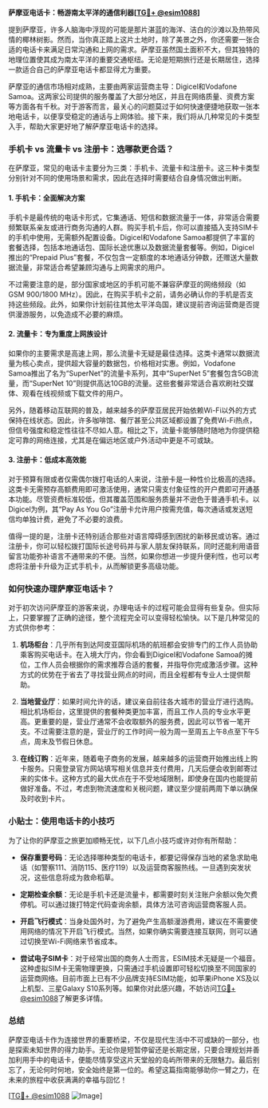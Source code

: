 **萨摩亚电话卡：畅游南太平洋的通信利器[[TG💪+ @esim1088](https://t.me/s/esim1088)]**

提到萨摩亚，许多人脑海中浮现的可能是那片湛蓝的海洋、洁白的沙滩以及热带风情的椰林树影。然而，当你真正踏上这片土地时，除了美景之外，你还需要一张合适的电话卡来满足日常沟通和上网的需求。萨摩亚虽然国土面积不大，但其独特的地理位置使其成为南太平洋的重要交通枢纽。无论是短期旅行还是长期居住，选择一款适合自己的萨摩亚电话卡都显得尤为重要。

萨摩亚的通信市场相对成熟，主要由两家运营商主导：Digicel和Vodafone Samoa。这两家公司提供的服务覆盖了大部分地区，并且在网络质量、资费方案等方面各有千秋。对于游客而言，最关心的问题莫过于如何快速便捷地获取一张本地电话卡，以便享受稳定的通话与上网体验。接下来，我们将从几种常见的卡类型入手，帮助大家更好地了解萨摩亚电话卡的选择。

### 手机卡 vs 流量卡 vs 注册卡：选哪款更合适？

在萨摩亚，常见的电话卡主要分为三类：手机卡、流量卡和注册卡。这三种卡类型分别针对不同的使用场景和需求，因此在选择时需要结合自身情况做出判断。

#### 1. 手机卡：全面解决方案

手机卡是最传统的电话卡形式，它集通话、短信和数据流量于一体，非常适合需要频繁联系亲友或进行商务沟通的人群。购买手机卡后，你可以直接插入支持SIM卡的手机中使用，无需额外配置设备。Digicel和Vodafone Samoa都提供了丰富的套餐选择，包括本地通话包、国际长途优惠以及数据流量套餐等。例如，Digicel推出的“Prepaid Plus”套餐，不仅包含一定额度的本地通话分钟数，还赠送大量数据流量，非常适合希望兼顾沟通与上网需求的用户。

不过需要注意的是，部分国家或地区的手机可能不兼容萨摩亚的网络频段（如GSM 900/1800 MHz）。因此，在购买手机卡之前，请务必确认你的手机是否支持这些频段。此外，如果你计划前往其他太平洋岛国，建议提前咨询运营商是否提供漫游服务，以免造成不必要的麻烦。

#### 2. 流量卡：专为重度上网族设计

如果你的主要需求是高速上网，那么流量卡无疑是最佳选择。这类卡通常以数据流量为核心卖点，提供超大容量的数据包，价格相对实惠。例如，Vodafone Samoa推出了名为“SuperNet”的流量卡系列，其中“SuperNet 5”套餐包含5GB流量，而“SuperNet 10”则提供高达10GB的流量。这些套餐非常适合喜欢刷社交媒体、观看在线视频或下载文件的用户。

另外，随着移动互联网的普及，越来越多的萨摩亚居民开始依赖Wi-Fi以外的方式保持在线状态。因此，许多咖啡馆、餐厅甚至公共区域都设置了免费Wi-Fi热点，但信号强度和稳定性往往不尽如人意。相比之下，流量卡能够随时随地为你提供稳定可靠的网络连接，尤其是在偏远地区或户外活动中更是不可或缺。

#### 3. 注册卡：低成本高效能

对于预算有限或者仅需偶尔拨打电话的人来说，注册卡是一种性价比极高的选择。这类卡无需预存高额费用即可激活使用，通常只需支付象征性的开户费即可开通基本功能。尽管资费标准较低，但其覆盖范围和服务质量并不逊色于普通手机卡。以Digicel为例，其“Pay As You Go”注册卡允许用户按需充值，每次通话或发送短信均单独计费，避免了不必要的浪费。

值得一提的是，注册卡还特别适合那些对语言障碍感到困扰的新移民或访客。通过注册卡，你可以轻松拨打国际长途号码并与家人朋友保持联系，同时还能利用语音留言功能弥补语言不通带来的不便。当然，如果你想进一步提升便利性，也可以考虑将注册卡升级为正式手机卡，从而解锁更多高级功能。

### 如何快速办理萨摩亚电话卡？

对于初次访问萨摩亚的游客来说，办理电话卡的过程可能会显得有些复杂。但实际上，只要掌握了正确的途径，整个流程完全可以变得轻松愉快。以下是几种常见的方式供你参考：

1. **机场柜台**：几乎所有到达阿皮亚国际机场的航班都会安排专门的工作人员协助乘客购买电话卡。在入境大厅内，你会看到Digicel和Vodafone Samoa的摊位，工作人员会根据你的需求推荐合适的套餐，并指导你完成激活步骤。这种方式的优势在于省去了寻找营业网点的时间，而且全程都有专业人士提供帮助。

2. **当地营业厅**：如果时间允许的话，建议亲自前往各大城市的营业厅进行选购。相比机场柜台，这里提供的套餐种类更加丰富，而且工作人员的专业水平更高。更重要的是，营业厅通常不会收取额外的服务费，因此可以节省一笔开支。不过需要注意的是，营业厅的工作时间一般为周一至周五上午8点至下午5点，周末及节假日休息。

3. **在线订购**：近年来，随着电子商务的发展，越来越多的运营商开始推出线上购卡服务。只需登录官方网站填写相关信息并支付费用，几天后便会收到邮寄过来的实体卡。这种方式的最大优点在于不受地域限制，即使身在国内也能提前做好准备。不过，考虑到物流速度和关税问题，建议至少提前两周下单以确保及时收到卡片。

### 小贴士：使用电话卡的小技巧

为了让你的萨摩亚之旅更加顺畅无忧，以下几点小技巧或许对你有所帮助：

- **保存重要号码**：无论选择哪种类型的电话卡，都要记得保存当地的紧急求助电话（如警察111、消防115、医疗119）以及运营商客服热线。一旦遇到突发状况，这些信息将成为救命稻草。
  
- **定期检查余额**：无论是手机卡还是流量卡，都需要时刻关注账户余额以免欠费停机。可以通过拨打特定代码查询余额，具体方法可咨询运营商客服人员。

- **开启飞行模式**：当身处国外时，为了避免产生高额漫游费用，建议在不需要使用网络的情况下开启飞行模式。当然，如果你确实需要连接互联网，则可以通过切换至Wi-Fi网络来节省成本。

- **尝试电子SIM卡**：对于经常出国的商务人士而言，ESIM技术无疑是一个福音。这种虚拟SIM卡无需物理更换，只需通过手机设置即可轻松切换至不同国家的运营商网络。目前市面上已有不少品牌支持ESIM功能，如苹果iPhone XS及以上机型、三星Galaxy S10系列等。如果你对此感兴趣，不妨访问[TG💪+ @esim1088](https://t.me/s/esim1088)了解更多详情。

### 总结

萨摩亚电话卡作为连接世界的重要桥梁，不仅是现代生活中不可或缺的一部分，也是探索未知世界的得力助手。无论你是短暂停留还是长期定居，只要合理规划并善加利用手中的电话卡，便能尽情享受这片天堂般的岛屿所带来的无限魅力。最后别忘了，无论何时何地，安全始终是第一位的。希望这篇指南能够助你一臂之力，在未来的旅程中收获满满的幸福与回忆！

[[TG💪+ @esim1088](https://t.me/s/esim1088) ![Image](https://i.postimg.cc/4NQfJmqS/Snipaste-2025-05-13-00-14-12.png)]